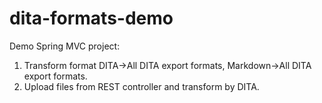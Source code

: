 # dita-formats-demo

Demo Spring MVC project:
1. Transform format DITA->All DITA export formats, Markdown->All DITA export formats.
2. Upload files from REST controller and transform by DITA.

